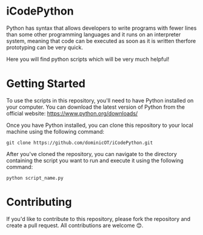 # iCodePython

Python has syntax that allows developers to write programs with fewer lines than some other programming languages and it runs on an interpreter system, meaning that code can be executed as soon as it is written therfore prototyping can be very quick. 

Here you will find python scripts which will be very much helpful!




# Getting Started
To use the scripts in this repository, you'll need to have Python installed on your computer. You can download the latest version of Python from the official website: https://www.python.org/downloads/

Once you have Python installed, you can clone this repository to your local machine using the following command:

```git clone https://github.com/dominicOT/iCodePython.git```

After you've cloned the repository, you can navigate to the directory containing the script you want to run and execute it using the following command:

```python script_name.py```



# Contributing
If you'd like to contribute to this repository, please fork the repository and create a pull request. All contributions are welcome 😊.

